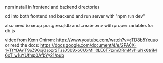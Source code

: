 npm install in frontend and backend directories

cd into both frontend and backend and run server with "npm run dev"

also need to setup postgresql db and create .env with proper variables for db.js

video from Kenn Onirom: https://www.youtube.com/watch?v=gTD8b5Yxuuo
  or read the docs: https://docs.google.com/document/d/e/2PACX-1vTfYBAnT9sZ96xjGsozr2Fss03b9xoCUxMH0LE6F7zrmDRmMvhiuNkQtriM6xT_w1uYUfmp0AfbYy21/pub
